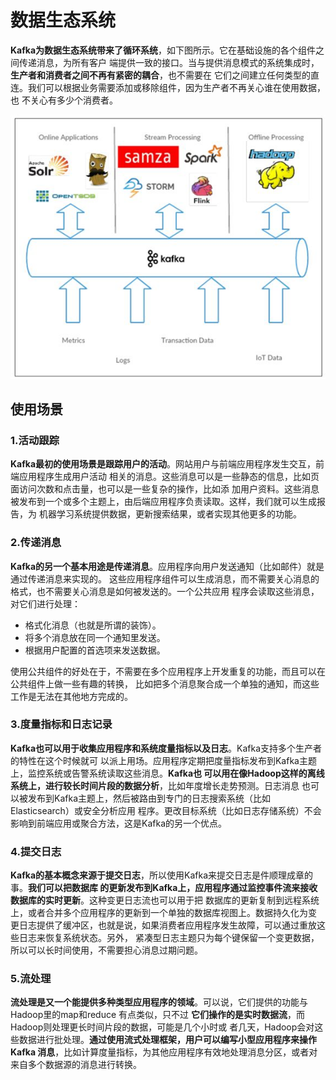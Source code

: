 数据生态系统
===================================================================================
**Kafka为数据生态系统带来了循环系统**，如下图所示。它在基础设施的各个组件之间传递消息，为所有客户
端提供一致的接口。当与提供消息模式的系统集成时，**生产者和消费者之间不再有紧密的耦合**，也不需要在
它们之间建立任何类型的直连。我们可以根据业务需要添加或移除组件，因为生产者不再关心谁在使用数据，也
不关心有多少个消费者。

![数据生态系统](img/5.jpeg)

## 使用场景

### 1.活动跟踪
**Kafka最初的使用场景是跟踪用户的活动**。网站用户与前端应用程序发生交互，前端应用程序生成用户活动
相关的消息。这些消息可以是一些静态的信息，比如页面访问次数和点击量，也可以是一些复杂的操作，比如添
加用户资料。这些消息被发布到一个或多个主题上，由后端应用程序负责读取。这样，我们就可以生成报告，为
机器学习系统提供数据，更新搜索结果，或者实现其他更多的功能。

### 2.传递消息 
**Kafka的另一个基本用途是传递消息**。应用程序向用户发送通知（比如邮件）就是通过传递消息来实现的。
这些应用程序组件可以生成消息，而不需要关心消息的格式，也不需要关心消息是如何被发送的。一个公共应用
程序会读取这些消息，对它们进行处理：
+ 格式化消息（也就是所谓的装饰）。
+ 将多个消息放在同一个通知里发送。
+ 根据用户配置的首选项来发送数据。 

使用公共组件的好处在于，不需要在多个应用程序上开发重复的功能，而且可以在公共组件上做一些有趣的转换，
比如把多个消息聚合成一个单独的通知，而这些工作是无法在其他地方完成的。

### 3.度量指标和日志记录
**Kafka也可以用于收集应用程序和系统度量指标以及日志**。Kafka支持多个生产者的特性在这个时候就可
以派上用场。应用程序定期把度量指标发布到Kafka主题上，监控系统或告警系统读取这些消息。**Kafka也
可以用在像Hadoop这样的离线系统上，进行较长时间片段的数据分析**，比如年度增长走势预测。日志消息
也可以被发布到Kafka主题上，然后被路由到专门的日志搜索系统（比如Elasticsearch）或安全分析应用
程序。更改目标系统（比如日志存储系统）不会影响到前端应用或聚合方法，这是Kafka的另一个优点。

### 4.提交日志
**Kafka的基本概念来源于提交日志**，所以使用Kafka来提交日志是件顺理成章的事。**我们可以把数据库
的更新发布到Kafka上，应用程序通过监控事件流来接收数据库的实时更新**。这种变更日志流也可以用于把
数据库的更新复制到远程系统上，或者合并多个应用程序的更新到一个单独的数据库视图上。数据持久化为变
更日志提供了缓冲区，也就是说，如果消费者应用程序发生故障，可以通过重放这些日志来恢复系统状态。另外，
紧凑型日志主题只为每个键保留一个变更数据，所以可以长时间使用，不需要担心消息过期问题。

### 5.流处理
**流处理是又一个能提供多种类型应用程序的领域**。可以说，它们提供的功能与Hadoop里的map和reduce
有点类似，只不过 **它们操作的是实时数据流**，而Hadoop则处理更长时间片段的数据，可能是几个小时或
者几天，Hadoop会对这些数据进行批处理。**通过使用流式处理框架，用户可以编写小型应用程序来操作Kafka
消息**，比如计算度量指标，为其他应用程序有效地处理消息分区，或者对来自多个数据源的消息进行转换。




